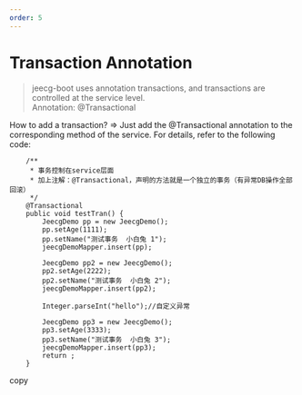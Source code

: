 ```yaml
---
order: 5
---
```


# Transaction Annotation

> jeecg-boot uses annotation transactions, and transactions are controlled at the service level.  
> Annotation: @Transactional

How to add a transaction? => Just add the @Transactional annotation to the corresponding method of the service. For details, refer to the following code:

```
    /**
	 * 事务控制在service层面
	 * 加上注解：@Transactional，声明的方法就是一个独立的事务（有异常DB操作全部回滚）
	 */
	@Transactional
	public void testTran() {
		JeecgDemo pp = new JeecgDemo();
		pp.setAge(1111);
		pp.setName("测试事务  小白兔 1");
		jeecgDemoMapper.insert(pp);

		JeecgDemo pp2 = new JeecgDemo();
		pp2.setAge(2222);
		pp2.setName("测试事务  小白兔 2");
		jeecgDemoMapper.insert(pp2);

		Integer.parseInt("hello");//自定义异常

		JeecgDemo pp3 = new JeecgDemo();
		pp3.setAge(3333);
		pp3.setName("测试事务  小白兔 3");
		jeecgDemoMapper.insert(pp3);
		return ;
	}
```

copy
